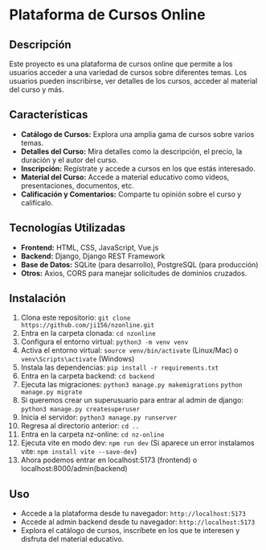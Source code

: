 # Plataforma de Cursos Online

## Descripción

Este proyecto es una plataforma de cursos online que permite a los usuarios acceder a una variedad de cursos sobre diferentes temas. Los usuarios pueden inscribirse, ver detalles de los cursos, acceder al material del curso y más.

## Características

- **Catálogo de Cursos:** Explora una amplia gama de cursos sobre varios temas.
- **Detalles del Curso:** Mira detalles como la descripción, el precio, la duración y el autor del curso.
- **Inscripción:** Regístrate y accede a cursos en los que estás interesado.
- **Material del Curso:** Accede a material educativo como videos, presentaciones, documentos, etc.
- **Calificación y Comentarios:** Comparte tu opinión sobre el curso y califícalo.

## Tecnologías Utilizadas

- **Frontend:** HTML, CSS, JavaScript, Vue.js
- **Backend:** Django, Django REST Framework
- **Base de Datos:** SQLite (para desarrollo), PostgreSQL (para producción)
- **Otros:** Axios, CORS para manejar solicitudes de dominios cruzados.

## Instalación

1. Clona este repositorio: `git clone https://github.com/ji156/nzonline.git`
2. Entra en la carpeta clonada: `cd nzonline` 
3. Configura el entorno virtual: `python3 -m venv venv`
4. Activa el entorno virtual: `source venv/bin/activate` (Linux/Mac) o `venv\Scripts\activate` (Windows)
5. Instala las dependencias: `pip install -r requirements.txt`
6. Entra en la carpeta backend: `cd backend`
7. Ejecuta las migraciones: `python3 manage.py makemigrations` `python manage.py migrate`
8. Si queremos crear un superusuario para entrar al admin de django: `python3 manage.py createsuperuser` 
8. Inicia el servidor: `python3 manage.py runserver`
9. Regresa al directorio anterior: `cd ..`
10. Entra en la carpeta nz-online: `cd nz-online`
11. Ejecuta vite en modo dev: `npm run dev`
(Si aparece un error instalamos vite: `npm install vite --save-dev`)
12. Ahora podemos entrar en localhost:5173 (frontend) o localhost:8000/admin(backend)

## Uso

- Accede a la plataforma desde tu navegador: `http://localhost:5173`
- Accede al admin backend desde tu navegador: `http://localhost:5173`
- Explora el catálogo de cursos, inscríbete en los que te interesen y disfruta del material educativo.

